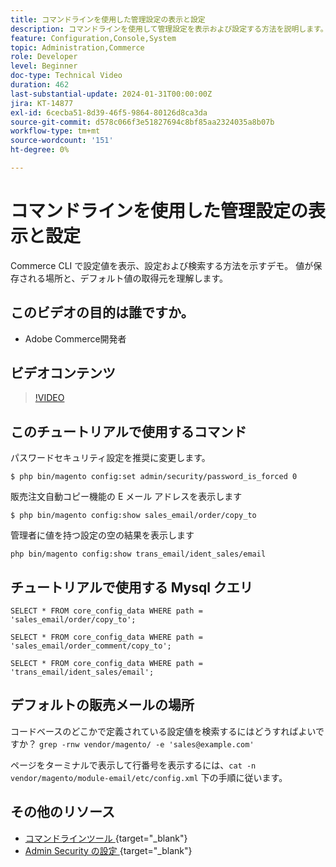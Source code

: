 ```yaml
---
title: コマンドラインを使用した管理設定の表示と設定
description: コマンドラインを使用して管理設定を表示および設定する方法を説明します。
feature: Configuration,Console,System
topic: Administration,Commerce
role: Developer
level: Beginner
doc-type: Technical Video
duration: 462
last-substantial-update: 2024-01-31T00:00:00Z
jira: KT-14877
exl-id: 6cecba51-8d39-46f5-9864-80126d8ca3da
source-git-commit: d578c066f3e51827694c8bf85aa2324035a8b07b
workflow-type: tm+mt
source-wordcount: '151'
ht-degree: 0%

---
```


# コマンドラインを使用した管理設定の表示と設定

Commerce CLI で設定値を表示、設定および検索する方法を示すデモ。 値が保存される場所と、デフォルト値の取得元を理解します。

## このビデオの目的は誰ですか。

- Adobe Commerce開発者

## ビデオコンテンツ

>[!VIDEO](https://video.tv.adobe.com/v/3439971?&learn=on&captions=jpn)

## このチュートリアルで使用するコマンド

パスワードセキュリティ設定を推奨に変更します。

`$ php bin/magento config:set admin/security/password_is_forced 0`

販売注文自動コピー機能の E メール アドレスを表示します

`$ php bin/magento config:show sales_email/order/copy_to`

管理者に値を持つ設定の空の結果を表示します

`php bin/magento config:show trans_email/ident_sales/email`

## チュートリアルで使用する Mysql クエリ

```
SELECT * FROM core_config_data WHERE path = 'sales_email/order/copy_to';

SELECT * FROM core_config_data WHERE path = 'sales_email/order_comment/copy_to';

SELECT * FROM core_config_data WHERE path = 'trans_email/ident_sales/email';
```

## デフォルトの販売メールの場所

コードベースのどこかで定義されている設定値を検索するにはどうすればよいですか？
`grep -rnw vendor/magento/ -e 'sales@example.com'`

ページをターミナルで表示して行番号を表示するには、`cat -n vendor/magento/module-email/etc/config.xml` 下の手順に従います。

## その他のリソース

- [&#x200B; コマンドラインツール &#x200B;](https://experienceleague.adobe.com/docs/commerce-operations/configuration-guide/cli/config-cli.html?lang=ja){target="_blank"}
- [Admin Security の設定 &#x200B;](https://experienceleague.adobe.com/docs/commerce-admin/systems/security/security-admin.html?lang=ja){target="_blank"}
